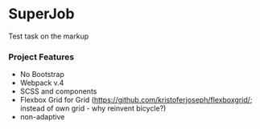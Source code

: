 # SuperJob
Test task on the markup  


### Project Features  
* No Bootstrap
* Webpack v.4
* SCSS and components
* Flexbox Grid for Grid (https://github.com/kristoferjoseph/flexboxgrid/; instead of own grid - why reinvent bicycle?)
* non-adaptive  
